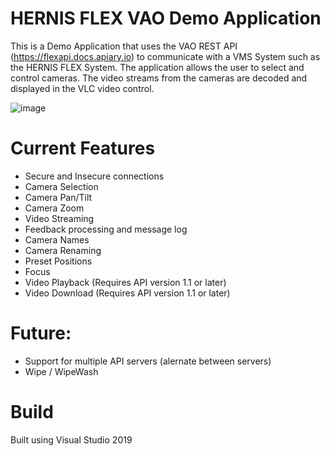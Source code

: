 # HERNIS FLEX VAO Demo Application
This is a Demo Application that uses the VAO REST API (https://flexapi.docs.apiary.io) to communicate with a VMS System such as the HERNIS FLEX System.
The application allows the user to select and control cameras. The video streams from the cameras are decoded and displayed in the VLC video control.

![image](https://github.com/user-attachments/assets/afce2c25-07c0-478a-92b6-b2c6a9a0797d)


# Current Features
- Secure and Insecure connections
- Camera Selection
- Camera Pan/Tilt
- Camera Zoom
- Video Streaming
- Feedback processing and message log
- Camera Names
- Camera Renaming
- Preset Positions
- Focus
- Video Playback (Requires API version 1.1 or later)
- Video Download (Requires API version 1.1 or later)
  
# Future:
- Support for multiple API servers (alernate between servers)
- Wipe / WipeWash

# Build
Built using Visual Studio 2019
